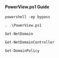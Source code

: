 #### PowerView.ps1 Guide

  ```
  powershell -ep bypass

  . .\PowerView.ps1

  Get-NetDomain

  Get-NetDomainController

  Get-DomainPolicy

  ```

